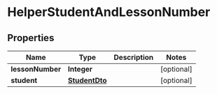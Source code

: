 

# HelperStudentAndLessonNumber

## Properties

Name | Type | Description | Notes
------------ | ------------- | ------------- | -------------
**lessonNumber** | **Integer** |  |  [optional]
**student** | [**StudentDto**](StudentDto.md) |  |  [optional]



